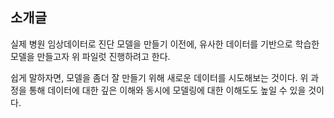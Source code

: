 ## 소개글

실제 병원 임상데이터로 진단 모델을 만들기 이전에, 유사한 데이터를 기반으로 학습한 모델을 만들고자 위 파일럿 진행하려고 한다.

쉽게 말하자면, 모델을 좀더 잘 만들기 위해 새로운 데이터를 시도해보는 것이다. 위 과정을 통해 데이터에 대한 깊은 이해와 동시에 모델링에 대한 이해도도 높일 수 있을 것이다.
